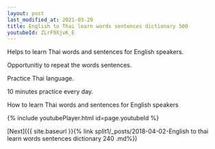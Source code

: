 ```yaml
---
layout: post
last_modified_at: 2021-03-29
title: English to Thai learn words sentences dictionary 500 
youtubeId: ZLrF9XjvK_E
---
```

 
 
Helps to learn Thai words and sentences for English speakers.

Opportunitiy to repeat the words sentences. 

Practice Thai language. 
 
10 minutes practice every day. 
 
How to learn Thai words and sentences for English speakers 
 
{% include youtubePlayer.html id=page.youtubeId %}
 
 
[Next]({{ site.baseurl }}{% link  split1/_posts/2018-04-02-English to thai learn words sentences dictionary 240 .md%})
 
